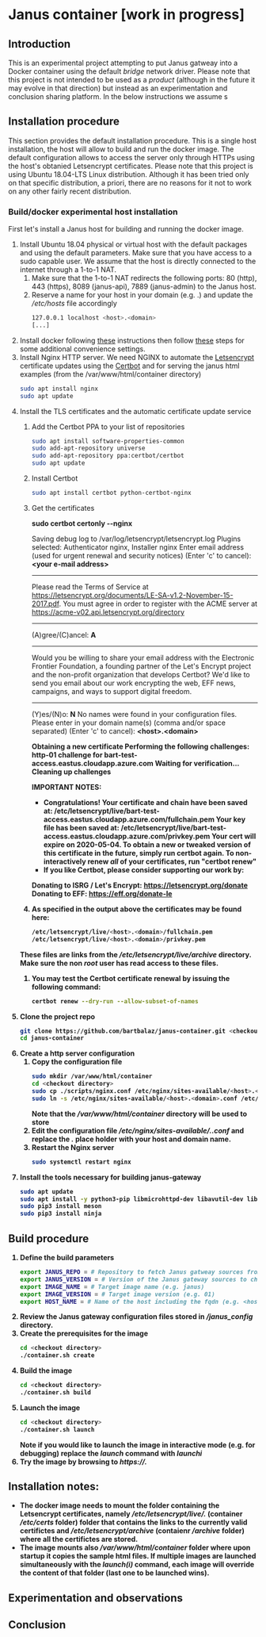 # Janus container [work in progress]

## Introduction
This is an experimental project attempting to put Janus gatweay into a Docker container using the default *bridge* network driver. 
Please note that this project is not intended to be used as a *product* (although in the future it may evolve in that direction) but instead as 
an experimentation and conclusion sharing platform. In the below instructions we assume s

## Installation procedure
This section provides the default installation procedure. This is a single host installation, the host will allow to build and run the 
docker image. The default configuration allows to access the server only through HTTPs using the host's obtanied Letsencrypt certificates. 
Please note that this project is using Ubuntu 18.04-LTS Linux distribution. Although it has been tried 
only on that specific distribution, a priori, there are no reasons for it not to work on any other fairly recent distribution.

### Build/docker experimental host installation
First let's install a Janus host for building and running the docker image. 
1. Install Ubuntu 18.04 physical or virtual host with the default packages and using the default parameters. Make sure that you have 
access to a sudo capable user. We assume that the host is directly connected to the internet through a 1-to-1 NAT. 
	1. Make sure that the 1-to-1 NAT redirects the following ports: 80 (http), 443 (https), 8089 (janus-api), 7889 (janus-admin) to the Janus host.
	1. Reserve a name for your host in your domain (e.g. <host>.<domain>) and update the */etc/hosts* file accordingly
		```bash
		127.0.0.1 localhost <host>.<domain>
		[...]
		```
1. Install docker following [these](https://docs.docker.com/engine/install/ubuntu/) instructions then follow [these](https://docs.docker.com/engine/install/linux-postinstall/)
steps for some additional convenience settings.
1. Install Nginx HTTP server. We need NGINX to automate the [Letsencrypt](https://letsencrypt.org/) certificate updates using the 
[Certbot](https://certbot.eff.org/) and for serving the janus html examples (from the /var/www/html/container directory) 
	```bash
	sudo apt install nginx
	sudo apt update
	```
1. Install the TLS certificates and the automatic certificate update service
	1. Add the Certbot PPA to your list of repositories
		```bash
		sudo apt install software-properties-common
		sudo add-apt-repository universe
		sudo add-apt-repository ppa:certbot/certbot
		sudo apt update
		```
	1. Install Certbot
		```bash
		sudo apt install certbot python-certbot-nginx
		```
	1. Get the certificates
		>>>
		<b>sudo certbot certonly --nginx</b>
		
		Saving debug log to /var/log/letsencrypt/letsencrypt.log
		Plugins selected: Authenticator nginx, Installer nginx
		Enter email address (used for urgent renewal and security notices) (Enter 'c' to
		cancel): <b>\<your e-mail address\></b>

		- - - - - - - - - - - - - - - - - - - - - - - - - - - - - - - - - - - - - - - -
		Please read the Terms of Service at
		https://letsencrypt.org/documents/LE-SA-v1.2-November-15-2017.pdf. You must
		agree in order to register with the ACME server at
		https://acme-v02.api.letsencrypt.org/directory
		- - - - - - - - - - - - - - - - - - - - - - - - - - - - - - - - - - - - - - - -
		(A)gree/(C)ancel: <b>A</b>

		- - - - - - - - - - - - - - - - - - - - - - - - - - - - - - - - - - - - - - - -
		Would you be willing to share your email address with the Electronic Frontier
		Foundation, a founding partner of the Let's Encrypt project and the non-profit
		organization that develops Certbot? We'd like to send you email about our work
		encrypting the web, EFF news, campaigns, and ways to support digital freedom.
		- - - - - - - - - - - - - - - - - - - - - - - - - - - - - - - - - - - - - - - -
		(Y)es/(N)o: <b>N</b>
		No names were found in your configuration files. Please enter in your domain
		name(s) (comma and/or space separated) (Enter 'c' to cancel): <b>\<host\>.\<domain\><b/>
		
		Obtaining a new certificate
		Performing the following challenges:
		http-01 challenge for bart-test-access.eastus.cloudapp.azure.com
		Waiting for verification...
		Cleaning up challenges

		IMPORTANT NOTES:
		- Congratulations! Your certificate and chain have been saved at:
		/etc/letsencrypt/live/bart-test-access.eastus.cloudapp.azure.com/fullchain.pem
		Your key file has been saved at:
		/etc/letsencrypt/live/bart-test-access.eastus.cloudapp.azure.com/privkey.pem
		Your cert will expire on 2020-05-04. To obtain a new or tweaked
		version of this certificate in the future, simply run certbot
		again. To non-interactively renew *all* of your certificates, run
		"certbot renew"
		- If you like Certbot, please consider supporting our work by:

		Donating to ISRG / Let's Encrypt: https://letsencrypt.org/donate
		Donating to EFF: https://eff.org/donate-le
		>>>
	1. As specified in the output above the certificates may be found here:
		```bash
		/etc/letsencrypt/live/<host>.<domain>/fullchain.pem
		/etc/letsencrypt/live/<host>.<domain>/privkey.pem
		```
	**These files are links from the */etc/letsencrypt/live/archive* directory. Make sure the non *root* user has 
	read access to these files.**
	1. You may test the Certbot certificate renewal by issuing the following command:
		```bash
		certbot renew --dry-run --allow-subset-of-names
		```
1. Clone the project repo
	```bash
	git clone https://github.com/bartbalaz/janus-container.git <checkout directory>
	cd janus-container
	```
1. Create a http server configuration
	1. Copy the configuration file 
		```bash
		sudo mkdir /var/www/html/container
		cd <checkout directory>
		sudo cp ./scripts/nginx.conf /etc/nginx/sites-available/<host>.<domain>.conf
		sudo ln -s /etc/nginx/sites-available/<host>.<domain>.conf /etc/nginx/sites-enabled/
		```
		Note that the */var/www/html/container* directory will be used to store
	1. Edit the configuration file */etc/nginx/sites-available/<host>.<domain>.conf* and replace the *<host>.<domain>* place holder
	with your host and domain name.
	1. Restart the Nginx server
		```bash
		sudo systemctl restart nginx
		```
1. Install the tools necessary for building janus-gateway
	```bash
	sudo apt update
	sudo apt install -y python3-pip libmicrohttpd-dev libavutil-dev libavcodec-dev libavformat-dev libogg-dev libcurl4-openssl-dev libconfig-dev libjansson-dev libglib2.0-dev libssl-dev build-essential graphviz default-jdk flex bison cmake libtool automake liblua5.3-dev pkg-config gengetopt 
	sudo pip3 install meson
	sudo pip3 install ninja
	```

## Build procedure
1. Define the build parameters
	```bash
	export JANUS_REPO = # Repository to fetch Janus gatweay sources from (e.g. https://github.com/bartbalaz/janus-gateway.git)
	export JANUS_VERSION = # Version of the Janus gateway sources to checkout (e.g. v0.10.0)
	export IMAGE_NAME = # Target image name (e.g. janus)
	export IMAGE_VERSION = # Target image version (e.g. 01) 
	export HOST_NAME = # Name of the host including the fqdn (e.g. <host>.<domain>) 
	```
1. Review the Janus gateway configuration files stored in *<checkout directory>/janus_config* directory.
1. Create the prerequisites for the image
	```bash
	cd <checkout directory>
	./container.sh create
	```
1. Build the image 
	```bash
	cd <checkout directory>
	./container.sh build
	```
1. Launch the image 
	```bash
	cd <checkout directory>
	./container.sh launch
	```
	Note if you would like to launch the image in interactive mode (e.g. for debugging) replace the *launch* command with *launchi*
1. Try the image by browsing to *https://<host>.<domain>*

## Installation notes:
* The docker image needs to mount the folder containing the Letsencrypt certificates, namely */etc/letsencrypt/live/<host>.<domain>* (container */etc/certs* 
folder) folder that contains the links to the currently valid certifictes and */etc/letsencrypt/archive* (contaienr */archive* folder) where all 
the certifictes are stored. 
* The image mounts also */var/www/html/container* folder where upon startup it copies the sample html files. If multiple images are launched 
simultaneously with the *launch(i)* command, each image will override the content of that folder (last one to be launched wins).

## Experimentation and observations



## Conclusion





